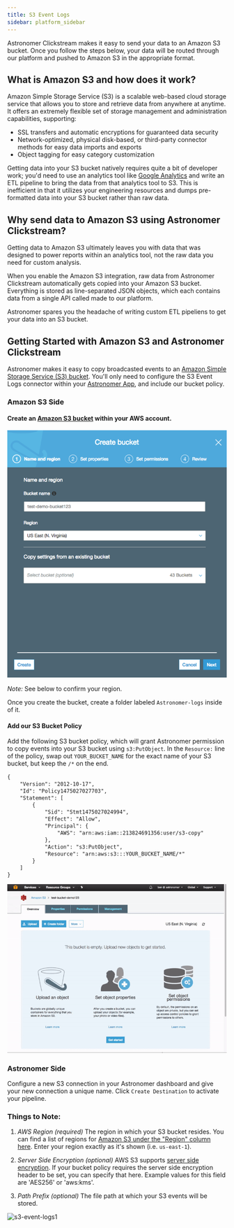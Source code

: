 ```yaml
---
title: S3 Event Logs
sidebar: platform_sidebar
---
```


Astronomer Clickstream makes it easy to send your data to an Amazon S3 bucket. Once you follow the steps below, your data will be routed through our platform and pushed to Amazon S3 in the appropriate format. 

## What is Amazon S3 and how does it work?

Amazon Simple Storage Service (S3) is a scalable web-based cloud storage service that allows you to store and retrieve data from anywhere at anytime. It offers an extremely flexible set of storage management and administration capabilities, supporting:
* SSL transfers and automatic encryptions for guaranteed data security 
* Network-optimized, physical disk-based, or third-party connector methods for easy data imports and exports
* Object tagging for easy category customization

Getting data into your S3 bucket natively requires quite a bit of developer work; you'd need to use an analytics tool like [Google Analytics](google-analytics.md) and write an ETL pipeline to bring the data from that analytics tool to S3. This is inefficient in that it utilizes your engineering resources and dumps pre-formatted data into your S3 bucket rather than raw data.

## Why send data to Amazon S3 using Astronomer Clickstream?

Getting data to Amazon S3 ultimately leaves you with data that was designed to power reports within an analytics tool, not the raw data you need for custom analysis. 

When you enable the Amazon S3 integration, raw data from Astronomer Clickstream automatically gets copied into your Amazon S3 bucket. Everything is stored as line-separated JSON objects, which each contains data from a single API called made to our platform. 

Astronomer spares you the headache of writing custom ETL pipeliens to get your data into an S3 bucket.

## Getting Started with Amazon S3 and Astronomer Clickstream

Astronomer makes it easy to copy broadcasted events to an [Amazon Simple Storage Service (S3) bucket](https://aws.amazon.com/s3/).  You'll only need to configure the S3 Event Logs connector within your [Astronomer App](https://app.astronomer.io/), and include our bucket policy.

### Amazon S3 Side

#### Create an [Amazon S3 bucket](https://aws.amazon.com/s3/) within your AWS account. 

![s3-event-logs1](../../../images/s3-event-logs1.png)

*Note:* See below to confirm your region. 

Once you create the bucket, create a folder labeled `Astronomer-logs` inside of it.  

#### Add our S3 Bucket Policy

Add the following S3 bucket policy, which will grant Astronomer permission to copy events into your S3 bucket using `s3:PutObject`.  In the `Resource:` line of the policy, swap out `YOUR_BUCKET_NAME` for the exact name of your S3 bucket, but keep the `/*` on the end.

```
{
    "Version": "2012-10-17",
    "Id": "Policy1475027027703",
    "Statement": [
        {
            "Sid": "Stmt1475027024994",
            "Effect": "Allow",
            "Principal": {
                "AWS": "arn:aws:iam::213824691356:user/s3-copy"
            },
            "Action": "s3:PutObject",
            "Resource": "arn:aws:s3:::YOUR_BUCKET_NAME/*"
        }
    ]
}

```
![s3-event-logs1](../../../images/s3-event-logs2.gif)


### Astronomer Side 

Configure a new S3 connection in your Astronomer dashboard and give your new connection a unique name. Click `Create Destination` to activate your pipeline.

### Things to Note:

1. *AWS Region (required)*
The region in which your S3 bucket resides. You can find a list of regions for [Amazon S3 under the "Region" column here](http://docs.aws.amazon.com/general/latest/gr/rande.html#s3_region). Enter your region exactly as it's shown (i.e. `us-east-1`).

2. *Server Side Encryption (optional)*
AWS S3 supports [server side encryption](http://docs.aws.amazon.com/AmazonS3/latest/dev/UsingServerSideEncryption.html). If your bucket policy requires the server side encryption header to be set, you can specify that here. Example values for this field are 'AES256' or 'aws:kms'.

3. *Path Prefix (optional)*
The file path at which your S3 events will be stored. 

![s3-event-logs1](../../../images/s3-event-logs3.gif)



